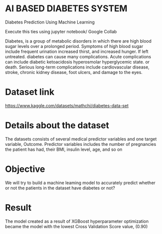 # AI BASED DIABETES SYSTEM 

Diabetes Prediction Using Machine Learning

Execute this ties using jupyter notebook/ Google Collab

Diabetes, is a group of metabolic disorders in which there are high blood sugar levels over a prolonged period. Symptoms of high blood sugar include frequent urination increased thirst, and increased hunger. If left untreated. diabetes can cause many complications. Acute complications can include diabetic ketoacidosis hyperosmolar hyperglycemic state. or death. Serious long-term complications include cardiovascular disease, stroke, chronic kidney disease, foot ulcers, and damage to the eyes. 

# Dataset link

https://www.kaggle.com/datasets/mathchi/diabetes-data-set

# Details about the dataset

The datasets consists of several medical predictor variables and one target variable, Outcome. Predictor variables includes the number of pregnancies the patient has had, their BMI, insulin level, age, and so on

# Objective

We will try to build a machine leaming model to accurately predict whether or not the patients in the dataset have diabetes or not?

# Result

The model created as a result of XGBoost hyperparameter optimization became the model with the lowest Cross Validation Score value, (0.90)
